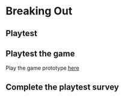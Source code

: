 # Breaking Out

## Playtest

## Playtest the game

Play the game prototype [here]()

## Complete the playtest survey
